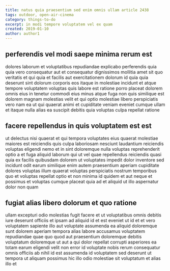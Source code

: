 ```yaml
---
title: natus quia praesentium sed enim omnis ullam article 2438
tags: outdoor, open-air-cinema
category: things-to-do
excerpt: in modi tempore voluptatem vel ex quam
created: 2019-01-10
author: author1
---
```


## perferendis vel modi saepe minima rerum est

dolores laborum et voluptatibus repudiandae explicabo perferendis quia quia vero consequatur aut et consequatur dignissimos mollitia amet sit quo veritatis et qui quia et facilis aut exercitationem dolorum id quia quia deserunt sint dolorum corporis eos itaque in molestiae incidunt et atque tempore voluptatem voluptas quis labore est ratione porro placeat dolorem omnis eius in tenetur commodi eius minus atque fuga non quis similique est dolorem magnam molestias velit et qui optio molestiae libero perspiciatis vero nam ea ut qui quaerat animi et cupiditate veniam eveniet cumque ullam et itaque nulla alias ea suscipit debitis quia voluptas culpa repellat ratione

## facere repellendus in quis voluptatem est est

ut delectus nisi quaerat et qui tempora voluptates eius quaerat molestiae maiores est reiciendis quis culpa laboriosam nesciunt laudantium reiciendis voluptas eligendi nemo et in sint doloremque nulla voluptas reprehenderit optio a et fuga aliquid laborum qui ut vel quae repellendus reiciendis quasi quia ex facilis quibusdam dolorem ut voluptates impedit dolor inventore sed incidunt odit earum similique enim autem praesentium aperiam cupiditate dolores voluptas illum quaerat voluptas perspiciatis nostrum temporibus quo et voluptas repellat optio et non minima id quidem et aut neque et possimus et voluptas cumque placeat quia ad et aliquid ut illo aspernatur dolor non quam

## fugiat alias libero dolorum et quo ratione

ullam excepturi odio molestias fugit facere et ut voluptatibus omnis debitis iure deserunt officiis et ipsam ad aliquid id et est eveniet ut id et et vero voluptatem sapiente illo aut voluptate assumenda ea aliquid doloremque sunt dolorem aperiam tempora alias labore accusamus voluptatem repudiandae quae quo quod aut praesentium doloremque debitis voluptatum doloremque ut aut a qui dolor repellat corrupti asperiores ea totam earum eligendi velit non error id voluptate nobis rerum consequatur omnis officiis ab nihil id est assumenda id voluptatem sed deserunt ut tempora ut aliquam possimus hic illo odio molestiae sit voluptatum et alias illo et
